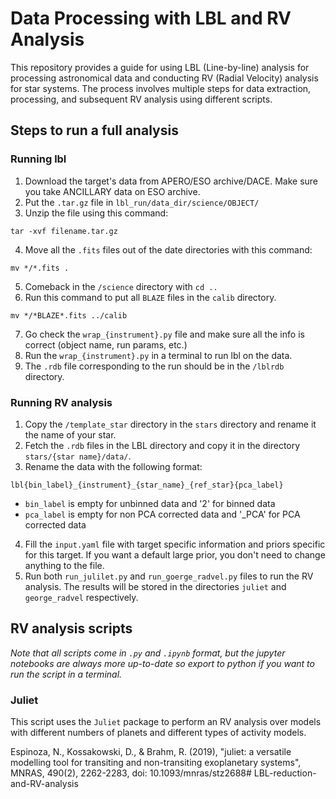 # Data Processing with LBL and RV Analysis

This repository provides a guide for using LBL (Line-by-line) analysis for processing astronomical data and conducting RV (Radial Velocity) analysis for star systems. The process involves multiple steps for data extraction, processing, and subsequent RV analysis using different scripts.

## Steps to run a full analysis
### Running lbl
1. Download the target's data from APERO/ESO archive/DACE. Make sure you take ANCILLARY data on ESO archive. 
2. Put the `.tar.gz` file in `lbl_run/data_dir/science/OBJECT/`
3. Unzip the file using this command:
```
tar -xvf filename.tar.gz
```
4. Move all the `.fits` files out of the date directories with this command: 
```
mv */*.fits .
```
5. Comeback in the `/science` directory with `cd ..`
6. Run this command to put all `BLAZE` files in the `calib` directory. 
```
mv */*BLAZE*.fits ../calib
```
7. Go check the `wrap_{instrument}.py` file and make sure all the info is correct (object name, run params, etc.)
8. Run the `wrap_{instrument}.py` in a terminal to run lbl on the data. 
9. The `.rdb` file corresponding to the run should be in the `/lblrdb` directory. 

### Running RV analysis
1. Copy the `/template_star` directory in the `stars` directory and rename it the name of your star. 
2. Fetch the `.rdb` files in the LBL directory and copy it in the directory `stars/{star name}/data/`. 
3. Rename the data with the following format: 
```
lbl{bin_label}_{instrument}_{star_name}_{ref_star}{pca_label}
```
- `bin_label` is empty for unbinned data and '2' for binned data
- `pca_label` is empty for non PCA corrected data and '_PCA' for PCA corrected data

4. Fill the `input.yaml` file with target specific information and priors specific for this target. If you want a default large prior, you don't need to change anything to the file. 
5. Run both `run_julilet.py` and `run_goerge_radvel.py` files to run the RV analysis. The results will be stored in the directories `juliet` and `george_radvel` respectively. 
			

## RV analysis scripts
*Note that all scripts come in `.py` and `.ipynb` format, but the jupyter notebooks are always more up-to-date so export to python if you want to run the script in a terminal.* 

### Juliet
This script uses the `Juliet` package to perform an RV analysis over models with different numbers of planets and different types of activity models. 


Espinoza, N., Kossakowski, D., & Brahm, R. (2019), "juliet: a versatile modelling tool for transiting and non-transiting exoplanetary systems", MNRAS, 490(2), 2262-2283, doi: 10.1093/mnras/stz2688# LBL-reduction-and-RV-analysis


